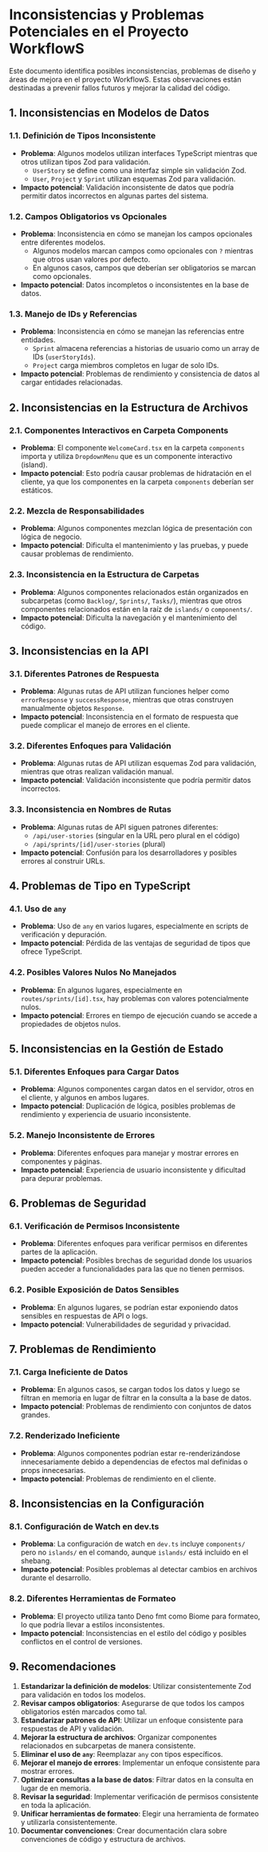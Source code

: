 # Inconsistencias y Problemas Potenciales en el Proyecto WorkflowS

Este documento identifica posibles inconsistencias, problemas de diseño y áreas de mejora en el proyecto WorkflowS. Estas observaciones están destinadas a prevenir fallos futuros y mejorar la calidad del código.

## 1. Inconsistencias en Modelos de Datos

### 1.1. Definición de Tipos Inconsistente

- **Problema**: Algunos modelos utilizan interfaces TypeScript mientras que otros utilizan tipos Zod para validación.
  - `UserStory` se define como una interfaz simple sin validación Zod.
  - `User`, `Project` y `Sprint` utilizan esquemas Zod para validación.
- **Impacto potencial**: Validación inconsistente de datos que podría permitir datos incorrectos en algunas partes del sistema.

### 1.2. Campos Obligatorios vs Opcionales

- **Problema**: Inconsistencia en cómo se manejan los campos opcionales entre diferentes modelos.
  - Algunos modelos marcan campos como opcionales con `?` mientras que otros usan valores por defecto.
  - En algunos casos, campos que deberían ser obligatorios se marcan como opcionales.
- **Impacto potencial**: Datos incompletos o inconsistentes en la base de datos.

### 1.3. Manejo de IDs y Referencias

- **Problema**: Inconsistencia en cómo se manejan las referencias entre entidades.
  - `Sprint` almacena referencias a historias de usuario como un array de IDs (`userStoryIds`).
  - `Project` carga miembros completos en lugar de solo IDs.
- **Impacto potencial**: Problemas de rendimiento y consistencia de datos al cargar entidades relacionadas.

## 2. Inconsistencias en la Estructura de Archivos

### 2.1. Componentes Interactivos en Carpeta Components

- **Problema**: El componente `WelcomeCard.tsx` en la carpeta `components` importa y utiliza `DropdownMenu` que es un componente interactivo (island).
- **Impacto potencial**: Esto podría causar problemas de hidratación en el cliente, ya que los componentes en la carpeta `components` deberían ser estáticos.

### 2.2. Mezcla de Responsabilidades

- **Problema**: Algunos componentes mezclan lógica de presentación con lógica de negocio.
- **Impacto potencial**: Dificulta el mantenimiento y las pruebas, y puede causar problemas de rendimiento.

### 2.3. Inconsistencia en la Estructura de Carpetas

- **Problema**: Algunos componentes relacionados están organizados en subcarpetas (como `Backlog/`, `Sprints/`, `Tasks/`), mientras que otros componentes relacionados están en la raíz de `islands/` o `components/`.
- **Impacto potencial**: Dificulta la navegación y el mantenimiento del código.

## 3. Inconsistencias en la API

### 3.1. Diferentes Patrones de Respuesta

- **Problema**: Algunas rutas de API utilizan funciones helper como `errorResponse` y `successResponse`, mientras que otras construyen manualmente objetos `Response`.
- **Impacto potencial**: Inconsistencia en el formato de respuesta que puede complicar el manejo de errores en el cliente.

### 3.2. Diferentes Enfoques para Validación

- **Problema**: Algunas rutas de API utilizan esquemas Zod para validación, mientras que otras realizan validación manual.
- **Impacto potencial**: Validación inconsistente que podría permitir datos incorrectos.

### 3.3. Inconsistencia en Nombres de Rutas

- **Problema**: Algunas rutas de API siguen patrones diferentes:
  - `/api/user-stories` (singular en la URL pero plural en el código)
  - `/api/sprints/[id]/user-stories` (plural)
- **Impacto potencial**: Confusión para los desarrolladores y posibles errores al construir URLs.

## 4. Problemas de Tipo en TypeScript

### 4.1. Uso de `any`

- **Problema**: Uso de `any` en varios lugares, especialmente en scripts de verificación y depuración.
- **Impacto potencial**: Pérdida de las ventajas de seguridad de tipos que ofrece TypeScript.

### 4.2. Posibles Valores Nulos No Manejados

- **Problema**: En algunos lugares, especialmente en `routes/sprints/[id].tsx`, hay problemas con valores potencialmente nulos.
- **Impacto potencial**: Errores en tiempo de ejecución cuando se accede a propiedades de objetos nulos.

## 5. Inconsistencias en la Gestión de Estado

### 5.1. Diferentes Enfoques para Cargar Datos

- **Problema**: Algunos componentes cargan datos en el servidor, otros en el cliente, y algunos en ambos lugares.
- **Impacto potencial**: Duplicación de lógica, posibles problemas de rendimiento y experiencia de usuario inconsistente.

### 5.2. Manejo Inconsistente de Errores

- **Problema**: Diferentes enfoques para manejar y mostrar errores en componentes y páginas.
- **Impacto potencial**: Experiencia de usuario inconsistente y dificultad para depurar problemas.

## 6. Problemas de Seguridad

### 6.1. Verificación de Permisos Inconsistente

- **Problema**: Diferentes enfoques para verificar permisos en diferentes partes de la aplicación.
- **Impacto potencial**: Posibles brechas de seguridad donde los usuarios pueden acceder a funcionalidades para las que no tienen permisos.

### 6.2. Posible Exposición de Datos Sensibles

- **Problema**: En algunos lugares, se podrían estar exponiendo datos sensibles en respuestas de API o logs.
- **Impacto potencial**: Vulnerabilidades de seguridad y privacidad.

## 7. Problemas de Rendimiento

### 7.1. Carga Ineficiente de Datos

- **Problema**: En algunos casos, se cargan todos los datos y luego se filtran en memoria en lugar de filtrar en la consulta a la base de datos.
- **Impacto potencial**: Problemas de rendimiento con conjuntos de datos grandes.

### 7.2. Renderizado Ineficiente

- **Problema**: Algunos componentes podrían estar re-renderizándose innecesariamente debido a dependencias de efectos mal definidas o props innecesarias.
- **Impacto potencial**: Problemas de rendimiento en el cliente.

## 8. Inconsistencias en la Configuración

### 8.1. Configuración de Watch en dev.ts

- **Problema**: La configuración de watch en `dev.ts` incluye `components/` pero no `islands/` en el comando, aunque `islands/` está incluido en el shebang.
- **Impacto potencial**: Posibles problemas al detectar cambios en archivos durante el desarrollo.

### 8.2. Diferentes Herramientas de Formateo

- **Problema**: El proyecto utiliza tanto Deno fmt como Biome para formateo, lo que podría llevar a estilos inconsistentes.
- **Impacto potencial**: Inconsistencias en el estilo del código y posibles conflictos en el control de versiones.

## 9. Recomendaciones

1. **Estandarizar la definición de modelos**: Utilizar consistentemente Zod para validación en todos los modelos.
2. **Revisar campos obligatorios**: Asegurarse de que todos los campos obligatorios estén marcados como tal.
3. **Estandarizar patrones de API**: Utilizar un enfoque consistente para respuestas de API y validación.
4. **Mejorar la estructura de archivos**: Organizar componentes relacionados en subcarpetas de manera consistente.
5. **Eliminar el uso de `any`**: Reemplazar `any` con tipos específicos.
6. **Mejorar el manejo de errores**: Implementar un enfoque consistente para mostrar errores.
7. **Optimizar consultas a la base de datos**: Filtrar datos en la consulta en lugar de en memoria.
8. **Revisar la seguridad**: Implementar verificación de permisos consistente en toda la aplicación.
9. **Unificar herramientas de formateo**: Elegir una herramienta de formateo y utilizarla consistentemente.
10. **Documentar convenciones**: Crear documentación clara sobre convenciones de código y estructura de archivos.